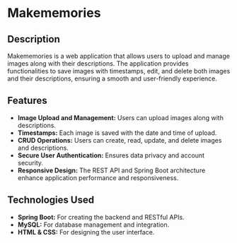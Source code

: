 # Makememories

## Description
Makememories is a web application that allows users to upload and manage images along with their descriptions. The application provides functionalities to save images with timestamps, edit, and delete both images and their descriptions, ensuring a smooth and user-friendly experience.

## Features
- **Image Upload and Management:** Users can upload images along with descriptions.
- **Timestamps:** Each image is saved with the date and time of upload.
- **CRUD Operations:** Users can create, read, update, and delete images and descriptions.
- **Secure User Authentication:** Ensures data privacy and account security.
- **Responsive Design:** The REST API and Spring Boot architecture enhance application performance and responsiveness.

## Technologies Used
- **Spring Boot:** For creating the backend and RESTful APIs.
- **MySQL:** For database management and integration.
- **HTML & CSS:** For designing the user interface.


